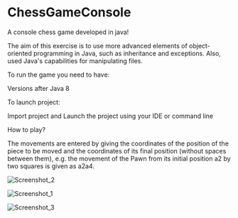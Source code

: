 # ChessGameConsole
A console chess game developed in java! 

The aim of this exercise is to use more advanced elements of object-oriented programming in Java, such as inheritance and exceptions. Also, used
Java's capabilities for manipulating files.


To run the game you need to have:

Versions after Java 8

To launch project:

Import project and Launch the project using your IDE or command line

How to play?

The movements are entered by giving the coordinates of the position of the piece to be moved and the coordinates of its final position (without spaces between them), e.g. the movement of the Pawn from its initial position a2 by two squares is given as a2a4.



![Screenshot_2](https://github.com/GeorgeBisas/ChessGameConsole/assets/90085045/371b76e0-c714-4682-9dbb-d103d88aed41)


![Screenshot_1](https://github.com/GeorgeBisas/ChessGameConsole/assets/90085045/4b1c7be4-4902-48ae-a308-8cb990fe386b)


![Screenshot_3](https://github.com/GeorgeBisas/ChessGameConsole/assets/90085045/e6df9ead-0939-4ae2-946b-c61255bd4963)




